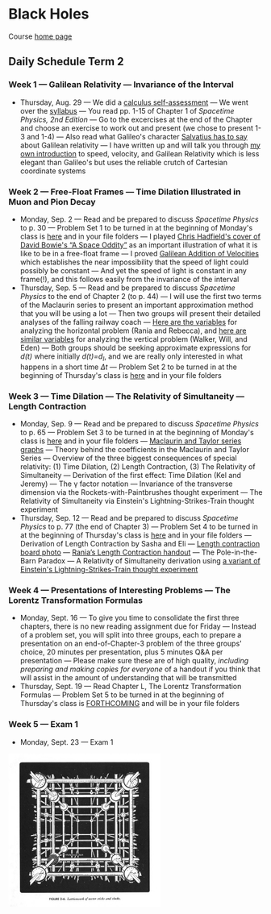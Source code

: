 # Black Holes

Course [home page](./)

## Daily Schedule Term 2

### Week 1 &mdash; Galilean Relativity &mdash; Invariance of the Interval

* Thursday, Aug. 29 &mdash; We did a [calculus self-assessment](./exams/Exam0.nb.pdf) &mdash; We went over the [syllabus](./BlackHolesSyllabus.pdf) &mdash; You read pp. 1-15 of Chapter 1 of *Spacetime Physics, 2nd Edition* &mdash; Go to the excercises at the end of the Chapter and choose an exercise to work out and present (we chose to present 1-3 and 1-4) &mdash; Also read what Galileo's character [Salvatius has to say](./resources/GalileanRelativity-Salvatius.png) about Galilean relativity &mdash; I have written up and will talk you through [my own introduction](./resources/GalileanRelativity-Brian.pdf) to speed, velocity, and Galilean Relativity which is less elegant than Galileo's but uses the reliable crutch of Cartesian coordinate systems

### Week 2 &mdash; Free-Float Frames &mdash; Time Dilation Illustrated in Muon and Pion Decay

* Monday, Sep. 2 &mdash; Read and be prepared to discuss *Spacetime Physics* to p. 30 &mdash; Problem Set 1 to be turned in at the beginning of Monday's class is [here](./assignments/ProblemSet01.nb.pdf) and in your file folders &mdash; I played [Chris Hadfield's cover of David Bowie's &ldquo;A Space Oddity&rdquo;](https://youtu.be/KaOC9danxNo) as an important illustration of what it is like to be in a free-float frame &mdash; I proved [Galilean Addition of Velocities](./resources/GalileanAdditionOfVelocities.pdf) which establishes the near impossibility that the speed of light could possibly be constant &mdash; And yet the speed of light is constant in any frame(!), and this follows easily from the invariance of the interval
* Thursday, Sep. 5 &mdash; Read and be prepared to discuss *Spacetime Physics* to the end of Chapter 2 (to p. 44) &mdash; I will use the first two terms of the Maclaurin series to present an important approximation method that you will be using a lot &mdash; Then two groups will present their detailed analyses of the falling railway coach &mdash; [Here are the variables](resources/HorizontalCoachVariables.png) for analyzing the horizontal problem (Rania and Rebecca), and [here are similar variables](resources/VerticalCoachVariables.png) for analyzing the vertical problem (Walker, Will, and Eden) &mdash; Both groups should be seeking approximate expressions for *d(t)* where initially *d(t)=d<sub>I</sub>*, and we are really only interested in what happens in a short time *&Delta;t* &mdash; Problem Set 2 to be turned in at the beginning of Thursday's class is [here](./assignments/ProblemSet02.nb.pdf) and in your file folders

### Week 3 &mdash; Time Dilation &mdash; The Relativity of Simultaneity &mdash; Length Contraction

* Monday, Sep. 9 &mdash; Read and be prepared to discuss *Spacetime Physics* to p. 65 &mdash; Problem Set 3 to be turned in at the beginning of Monday's class is [here](./assignments/ProblemSet03.nb.pdf) and in your file folders &mdash; [Maclaurin and Taylor series graphs](./resources/MaclaurinAndTaylorSeries.pdf) &mdash; Theory behind the coefficients in the Maclaurin and Taylor Series &mdash; Overview of the three biggest consequences of special relativity: (1) Time Dilation, (2) Length Contraction, (3) The Relativity of Simultaneity &mdash; Derivation of the first effect: Time Dilation (Kel and Jeremy) &mdash; The &gamma; factor notation &mdash; Invariance of the transverse dimension via the Rockets-with-Paintbrushes thought experiment &mdash; The Relativity of Simultaneity via Einstein's Lightning-Strikes-Train thought experiment
* Thursday, Sep. 12 &mdash; Read and be prepared to discuss *Spacetime Physics* to p. 77 (the end of Chapter 3) &mdash; Problem Set 4 to be turned in at the beginning of Thursday's class is [here](./assignments/ProblemSet04.nb.pdf) and in your file folders &mdash; Derivation of Length Contraction by Sasha and Eli &mdash; [Length contraction board photo](./resources/LengthContractionBoardPhoto.pdf) &mdash; [Rania&rsquo;s Length Contraction handout](./resources/RaniasLengthContractionWriteup.pdf) &mdash; The Pole-in-the-Barn Paradox &mdash; A Relativity of Simultaneity derivation using [a variant of Einstein's Lightning-Strikes-Train thought experiment](./resources/LightningStrikesTrain.pdf)

### Week 4 &mdash; Presentations of Interesting Problems &mdash; The Lorentz Transformation Formulas

* Monday, Sept. 16 &mdash; To give you time to consolidate the first three chapters, there is no new reading assignment due for Friday &mdash; Instead of a problem set, you will split into three groups, each to prepare a presentation on an end-of-Chapter-3 problem of the three groups' choice, 20 minutes per presentation, plus 5 minutes Q&A per presentation &mdash; Please make sure these are of high quality, *including preparing and making copies for everyone* of a handout if you think that will assist in the amount of understanding that will be transmitted
* Thursday, Sept. 19 &mdash; Read Chapter L, The Lorentz Transformation Formulas &mdash; Problem Set 5 to be turned in at the beginning of Thursday's class is [FORTHCOMING](./assignments/ProblemSet05.nb.pdf) and will be in your file folders

### Week 5 &mdash; Exam 1

* Monday, Sept. 23 &mdash; Exam 1


<img src="./resources/Latticework.png" alt="A latticework of meter sticks and clocks" width="60%">
